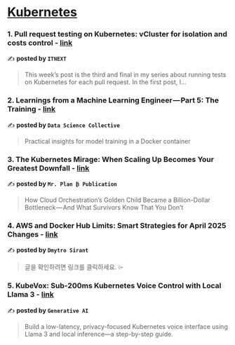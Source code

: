 
<h1><a href=https://medium.com/tag/kubernetes/recommended target="_blank" rel="noopener noreferrer">Kubernetes</a></h1>
<h3>1. Pull request testing on Kubernetes: vCluster for isolation and costs control - <a href="https://medium.com/itnext/pull-request-testing-on-kubernetes-vcluster-for-isolation-and-costs-control-d8bee9ff22fa" target="_blank" rel="noopener noreferrer">link</a></h3>

✍️ **posted by `ITNEXT`**

<blockquote>This week’s post is the third and final in my series about running tests on Kubernetes for each pull request. In the first post, I…</blockquote>

<h3>2. Learnings from a Machine Learning Engineer — Part 5: The Training - <a href="https://medium.com/data-science-collective/learnings-from-a-machine-learning-engineer-part-5-the-training-87f5e8b18949" target="_blank" rel="noopener noreferrer">link</a></h3>

✍️ **posted by `Data Science Collective`**

<blockquote>Practical insights for model training in a Docker container</blockquote>

<h3>3. The Kubernetes Mirage: When Scaling Up Becomes Your Greatest Downfall - <a href="https://medium.com/mr-plan-publication/the-kubernetes-mirage-when-scaling-up-becomes-your-greatest-downfall-4abc05a7968f" target="_blank" rel="noopener noreferrer">link</a></h3>

✍️ **posted by `Mr. Plan ₿ Publication`**

<blockquote>How Cloud Orchestration’s Golden Child Became a Billion-Dollar Bottleneck — And What Survivors Know That You Don’t</blockquote>

<h3>4. AWS and Docker Hub Limits: Smart Strategies for April 2025 Changes - <a href="https://medium.com/@sirantd/aws-and-docker-hub-limits-smart-strategies-for-april-2025-changes-42bd9295cad6" target="_blank" rel="noopener noreferrer">link</a></h3>

✍️ **posted by `Dmytro Sirant`**

<blockquote>글을 확인하려면 링크를 클릭하세요. ⌲</blockquote>

<h3>5. KubeVox: Sub-200ms Kubernetes Voice Control with Local Llama 3 - <a href="https://medium.com/generative-ai/kubevox-sub-200ms-kubernetes-voice-control-with-local-llama-3-d9baed31d62b" target="_blank" rel="noopener noreferrer">link</a></h3>

✍️ **posted by `Generative AI`**

<blockquote>Build a low-latency, privacy-focused Kubernetes voice interface using Llama 3 and local inference—a step-by-step guide.</blockquote>

